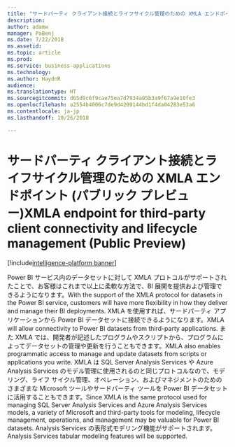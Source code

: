 ```yaml
---
title: "サードパーティ クライアント接続とライフサイクル管理のための XMLA エンドポイント"
description: 
author: adamw
manager: PaBenj
ms.date: 7/22/2018
ms.assetid: 
ms.topic: article
ms.prod: 
ms.service: business-applications
ms.technology: 
ms.author: HaydnR
audience: 
ms.translationtype: HT
ms.sourcegitcommit: d65d9c6f9cae75ea7d7934a95b3a9f67a9e10fe3
ms.openlocfilehash: a2554b4006c7de9d4209144bd1f4da04283e53a6
ms.contentlocale: ja-jp
ms.lasthandoff: 10/26/2018

---
```

# <a name="xmla-endpoint-for-third-party-client-connectivity-and-lifecycle-management-public-preview"></a><span data-ttu-id="07cac-102">サードパーティ クライアント接続とライフサイクル管理のための XMLA エンドポイント (パブリック プレビュー)</span><span class="sxs-lookup"><span data-stu-id="07cac-102">XMLA endpoint for third-party client connectivity and lifecycle management (Public Preview)</span></span>

[!include[intelligence-platform banner](../../includes/intelligence-platform.md)]

<span data-ttu-id="07cac-103">Power BI サービス内のデータセットに対して XMLA プロトコルがサポートされたことで、お客様はこれまで以上に柔軟な方法で、BI 展開を提供および管理できるようになります。</span><span class="sxs-lookup"><span data-stu-id="07cac-103">With the support of the XMLA protocol for datasets in the Power BI service, customers will have more flexibility in how they deliver and manage their BI deployments.</span></span> <span data-ttu-id="07cac-104">XMLA を使用すれば、サードパーティ アプリケーションから Power BI データセットに接続できるようになります。</span><span class="sxs-lookup"><span data-stu-id="07cac-104">XMLA will allow connectivity to Power BI datasets from third-party applications.</span></span> <span data-ttu-id="07cac-105">また XMLA では、開発者が記述したプログラムやスクリプトから、プログラムによってデータセットの管理や更新を行うこともできます。</span><span class="sxs-lookup"><span data-stu-id="07cac-105">XMLA also enables programmatic access to manage and update datasets from scripts or applications you write.</span></span> <span data-ttu-id="07cac-106">XMLA は SQL Server Analysis Services や Azure Analysis Services のモデル管理に使用されるのと同じプロトコルなので、モデリング、ライフ サイクル管理、オペレーション、およびマネジメントのためのさまざまな Microsoft ツールやサードパーティ ツールを Power BI データセットに活用することもできます。</span><span class="sxs-lookup"><span data-stu-id="07cac-106">Since XMLA is the same protocol used for managing SQL Server Analysis Services and Azure Analysis Services models, a variety of Microsoft and third-party tools for modeling, lifecycle management, operations, and management may be valuable for Power BI datasets.</span></span> <span data-ttu-id="07cac-107">Analysis Services の表形式モデリング機能がサポートされます。</span><span class="sxs-lookup"><span data-stu-id="07cac-107">Analysis Services tabular modeling features will be supported.</span></span>

